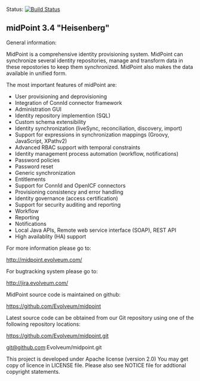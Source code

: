 Status: [![Build Status](https://travis-ci.org/Evolveum/midpoint.svg?branch=master)](https://travis-ci.org/Evolveum/midpoint)

midPoint 3.4 "Heisenberg"
-------------------------------

General information:

MidPoint is a comprehensive identity provisioning system. MidPoint can synchronize several
identity repositories, manage and transform data in these repostories to keep them synchronized.
MidPoint also makes the data available in unified form. 

The most important features of midPoint are:
   - User provisioning and deprovisioning
   - Integration of ConnId connector framework
   - Administration GUI
   - Identity repository implemention (SQL)
   - Custom schema extensibility
   - Identity synchronization (liveSync, reconciliation, discovery, import)
   - Support for expressions in synchronization mappings (Groovy, JavaScript, XPathv2)
   - Advanced RBAC support with temporal constraints
   - Identity management process automation (workflow, notifications)
   - Password policies
   - Password reset
   - Generic synchronization
   - Entitlements
   - Support for ConnId and OpenICF connectors
   - Provisioning consistency and error handling
   - Identity governance (access certification)
   - Support for security auditing and reporting
   - Workflow
   - Reporting
   - Notifications
   - Local Java APIs, Remote web service interface (SOAP), REST API
   - High availablity (HA) support

For more information please go to:

  http://midpoint.evolveum.com/

For bugtracking system please go to:

  http://jira.evolveum.com/

MidPoint source code is maintained on github:

  https://github.com/Evolveum/midpoint 

Latest source code can be obtained from our Git repository using one of the 
following repository locations:

  https://github.com/Evolveum/midpoint.git
  
  git@github.com:Evolveum/midpoint.git

This project is developed under Apache license (version 2.0) You may get copy
of licence in LICENSE file. Please also see NOTICE file for addtional
copyright statements.
